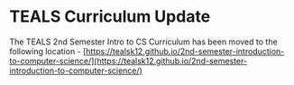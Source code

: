 # TEALS Curriculum Update

The TEALS 2nd Semester Intro to CS Curriculum has been moved to the following location - [https://tealsk12.github.io/2nd-semester-introduction-to-computer-science/](https://tealsk12.github.io/2nd-semester-introduction-to-computer-science/)